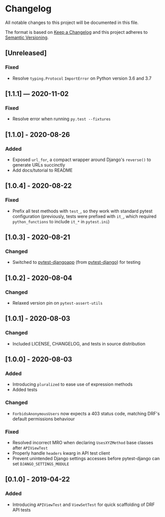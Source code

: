 # Changelog
All notable changes to this project will be documented in this file.

The format is based on [Keep a Changelog](http://keepachangelog.com/en/1.0.0/)
and this project adheres to [Semantic Versioning](http://semver.org/spec/v2.0.0.html).


## [Unreleased]
### Fixed
 - Resolve `typing.Protocol` `ImportError` on Python version 3.6 and 3.7


## [1.1.1] — 2020-11-02
### Fixed
 - Resolve error when running `py.test --fixtures`


## [1.1.0] - 2020-08-26
### Added
 - Exposed `url_for`, a compact wrapper around Django's `reverse()` to generate URLs succinctly
 - Add docs/tutorial to README


## [1.0.4] - 2020-08-22
### Fixed
 - Prefix all test methods with `test_`, so they work with standard pytest configuration (previously, tests were prefixed with `it_`, which required `python_functions` to include `it_*` in `pytest.ini`)


## [1.0.3] - 2020-08-21
### Changed
 - Switched to [pytest-djangoapp](https://github.com/idlesign/pytest-djangoapp) (from [pytest-django](https://github.com/pytest-dev/pytest-django)) for testing


## [1.0.2] - 2020-08-04
### Changed
 - Relaxed version pin on `pytest-assert-utils`


## [1.0.1] - 2020-08-03
### Changed
 - Included LICENSE, CHANGELOG, and tests in source distribution


## [1.0.0] - 2020-08-03
### Added
 - Introducing `pluralized` to ease use of expression methods
 - Added tests

### Changed
 - `ForbidsAnonymousUsers` now expects a 403 status code, matching DRF's default permissions behaviour

### Fixed
 - Resolved incorrect MRO when declaring `UsesXYZMethod` base classes after `APIViewTest`
 - Properly handle `headers` kwarg in API test client
 - Prevent unintended Django settings accesses before pytest-django can set `DJANGO_SETTINGS_MODULE`


## [0.1.0] - 2019-04-22
### Added
 - Introducing `APIViewTest` and `ViewSetTest` for quick scaffolding of DRF API tests
